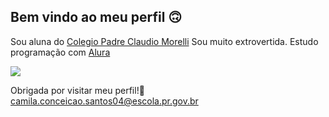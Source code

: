 ## Bem vindo ao meu perfil 🙃
 Sou aluna do [Colegio Padre Claudio Morelli](https://g.co/kgs/z5PQLhB)
 Sou muito extrovertida.
 Estudo programação com [Alura](https://www.alura.com.br/?srsltid=AfmBOopSxiyTMWGg8D1v80nEEvlGZj0chysLEY_DMnp3WI0cXngbIPOC)

![](https://media1.tenor.com/m/nQOSTbcTKZcAAAAC/anime-waves-hi.gif)


 Obrigada por visitar meu perfil!💛
 camila.conceicao.santos04@escola.pr.gov.br
